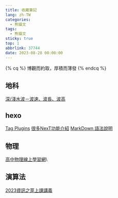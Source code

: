 ```yaml
---
title: 收藏筆記
lang: zh-TW
categories:
  - 熊貓文
tags:
  - 熊貓文
sticky: true
top: 1
abbrlink: 37744
date: 2023-08-28 00:00:00
---
```

{% cq %}
博觀而約取，厚積而薄發
{% endcq %}
<!--more-->
## 地科

[深/淺水波－波速、波長、波高](https://www.facebook.com/tnfshEarthScience/photos/a.1159604564115259/2297107093698328/?type=3)

## hexo

[Tag Plugins](https://hexo.io/zh-tw/docs/tag-plugins.html)
[很多NexT功能介紹](https://zenreal.github.io/posts/44730)
[MarkDown 語法說明](https://markdown.tw)

## 物理

[高中物理線上學習網](https://sites.google.com/site/phyelearning/)\

## 演算法

[2023資訊之芽上課講義](https://www.csie.ntu.edu.tw/~sprout/algo2023/)
